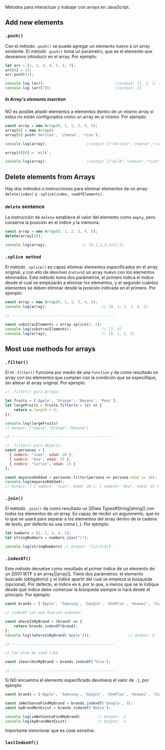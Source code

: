 Métodos para interactuar y trabajar con arrays en JavaScript. 

## Add new elements

### `.push()`
Con el método `.push()` se puede agregar un elemento nuevo a un array existente. El método `.push()` toma un parametro, que es el elemento que deseamos introducir en el array. Por ejemplo:

```javascript
let arr = [1, 2, 3, 4, 5, 6, 7];
arr[6] = 13;
arr.push(21);

console.log (arr);                                //output: [1, 2, 3, 4, 5, 13, 7, 21]
console.log (arr[7]);                             //output: 21
```

##### In Array's elements insertion
NO es posible añadir elementos a elementos dentro de un mismo array si estos no están configurados como un array en sí mismo. Por ejemplo: 

```javascript
const array = new Array(0, 1, 2, 3, 4, 5);
array[0] = new Array()
array[0].push('doritos', 'cheese', 'rice');

console.log(array);                  //output [["doritos","cheese","rice"],1,2,3,4,5]

array[0][0] = 'milk';

console.log(array);                  //output [["milk","cheese","rice"],1,2,3,4,5]
```

## Delete elements from Arrays
Hay dos métodos o instrucciones para eliminar elementos de un array: `delete(index)` y `.splice(index, numOfElements)`. 

### `delete` sentence
La instrucción de  `delete` establece el valor del elemento como `empty`, pero conserva la posición en el índice y la memoria.

```javascript
const array = new Array(0, 1, 2, 3, 4, 5);
delete(array[4]);

console.log(array);                // [0,1,2,3,null,5]
```

### `.splice method`
El método `.splice()` es capaz eliminar elementos especificados en el array original, y con ello de devolver (`return`) un array nuevo con los elementos eliminados. Este método toma dos parámetros, el primero indica el índice desde el cual se empezarán a eliminar los elementos, y el segundo cuántos elementos se deben eliminar desde la posición indicada en el primero. Por ejemplo: 

```javascript
const array = new Array(0, 1, 2, 3, 4, 5);
console.log(array);                         // [0, 1, 2, 3, 4, 5]

// -----------------------------------------------

const substracElements = array.splice(3, 2);
console.log(substracElements);              // [3, 4]
console.log(array);                         // [0, 1, 2, 5]
```

## Most use methods for arrays

### `.filter()`
El m `.filter()` funciona por medio de una `function` y da como resultado un array con los elementos que cumplan con la condición que se específique, sin alterar el array original. Por ejemplo:

```javascript
// .filter() para Arrays:

let fruits = ['Apple', 'Orange', 'Banana', 'Pear'];
let largeFruits = fruits.filter(x = (x) => {
	return x.length > 4;
});

console.log(largeFruits) 
// Output: ["Apple","Orange","Banana"]

// -----------------------------------------------

// .filter() para Objects: 
const personas = [
  { nombre: "Juan", edad: 20 },
  { nombre: "Ana", edad: 25 },
  { nombre: "Carlos", edad: 15 }
];

const mayoresDeEdad = personas.filter(persona => persona.edad >= 18);
console.log(mayoresDeEdad);
// Output: [ { nombre: "Juan", edad: 20 }, { nombre: "Ana", edad: 25 } ]
```

### `.join()`
El método `.join()` da como resultado un [[Data Types#String|string]] con todos los elementos de un array. Es capaz de recibir un argunmento, que es lo que se usará para separar a los elementos del array dentro de la cadena de texto, por defecto es una coma (`,`). Por ejemplo:

```javascript
let numbers = [1, 2, 3, 4, 5];
let stringNumbers = numbers.join("|");

console.log(stringNumbers) // Output: "1|2|3|4|5"
```

### `.indexOf()`

Este método devuelve como resultado el primer índice de un elemento de un [[001 WTF s an array||array]]. Tiene dos parámetros: el elemento buscado (obligatorio) y el índice apartir del cual se empieza la búsqueda (opcional). Por defecto, el índice es `0`, por lo que, a menos que se le indique desde qué índice debe comenzar la búsqueda siempre lo hará desde el principio. Por ejemplo:

```javascript
const brands = ['Apple', 'Samsung', 'Google', 'OnePlus', 'Huawei', 'Xiaomi', 'Oppo', 'Vivo'];

// indexOf con una función anónima: 

const whereIsMyBrand = (brand) => {
    return brands.indexOf(brand);
};
console.log((whereIsMyBrand('Apple')));                 // Output: 0

// -----------------------------------------------

// Can also be used like

const iSearchinMyBrand = brands.indexOf('Vivo');

// -----------------------------------------------

```

Si NO encuentra el elemento específicado devolverá el valor de `-1`, por ejemplo:

```javascript
const brands = ['Apple', 'Samsung', 'Google', 'OnePlus', 'Huawei', 'Xiaomi', 'Oppo', 'Vivo'];

const imNotGonnaFindMyBrand = brands.indexOf('Google', 3);
const myBrandNotExist = brands.indexOf('Nokia');

console.log(imNotGonnaFindMyBrand)        // Output: -1
console.log(myBrandNotExist)              // Output: -1
```

Importante mencionar que es *case sensitve*. 

### `lastIndexOf()`

